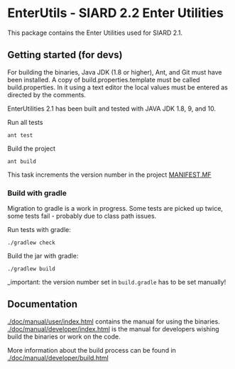 # EnterUtils - SIARD 2.2 Enter Utilities


This package contains the Enter Utilities used for SIARD 2.1.

## Getting started (for devs)

For building the binaries, Java JDK (1.8 or higher), Ant, and Git must
have been installed. A copy of build.properties.template must be called
build.properties. In it using a text editor the local values must be
entered as directed by the comments.

EnterUtilities 2.1 has been built and tested with JAVA JDK 1.8, 9, and 10.

Run all tests

```shell
ant test
```

Build the project

```shell
ant build
```

This task increments the version number in the project [MANIFEST.MF](./src/META-INF/MANIFEST.MF)

### Build with gradle

Migration to gradle is a work in progress. Some tests are picked up twice, some tests fail - probably due to class path issues.

Run tests with gradle:

```shell
./gradlew check
```

Build the jar with gradle:

```shell
./gradlew build
```

_important: the version number set in `build.gradle` has to be set manually!

## Documentation

[./doc/manual/user/index.html](./doc/manual/user/index.html) contains the manual for using the binaries.
[./doc/manual/developer/index.html](./doc/manual/user/index.html) is the manual for developers wishing
build the binaries or work on the code.  

More information about the build process can be found in
[./doc/manual/developer/build.html](./doc/manual/developer/build.html)

